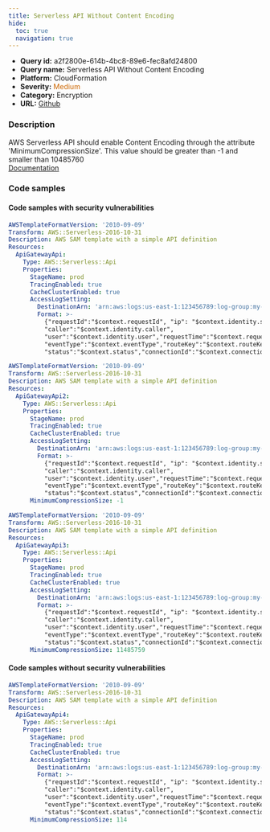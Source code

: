 ```yaml
---
title: Serverless API Without Content Encoding
hide:
  toc: true
  navigation: true
---
```


<style>
  .highlight .hll {
    background-color: #ff171742;
  }
  .md-content {
    max-width: 1100px;
    margin: 0 auto;
  }
</style>

-   **Query id:** a2f2800e-614b-4bc8-89e6-fec8afd24800
-   **Query name:** Serverless API Without Content Encoding
-   **Platform:** CloudFormation
-   **Severity:** <span style="color:#C60">Medium</span>
-   **Category:** Encryption
-   **URL:** [Github](https://github.com/Checkmarx/kics/tree/master/assets/queries/cloudFormation/aws_sam/serverless_api_without_content_encoding)

### Description
AWS Serverless API should enable Content Encoding through the attribute 'MinimumCompressionSize'. This value should be greater than -1 and smaller than 10485760<br>
[Documentation](https://docs.aws.amazon.com/serverless-application-model/latest/developerguide/sam-resource-api.html#sam-api-minimumcompressionsize)

### Code samples
#### Code samples with security vulnerabilities
```yaml title="Postitive test num. 1 - yaml file" hl_lines="7"
AWSTemplateFormatVersion: '2010-09-09'
Transform: AWS::Serverless-2016-10-31
Description: AWS SAM template with a simple API definition
Resources:
  ApiGatewayApi:
    Type: AWS::Serverless::Api
    Properties:
      StageName: prod
      TracingEnabled: true
      CacheClusterEnabled: true
      AccessLogSetting:
        DestinationArn: 'arn:aws:logs:us-east-1:123456789:log-group:my-log-group'
        Format: >-
          {"requestId":"$context.requestId", "ip": "$context.identity.sourceIp",
          "caller":"$context.identity.caller",
          "user":"$context.identity.user","requestTime":"$context.requestTime",
          "eventType":"$context.eventType","routeKey":"$context.routeKey",
          "status":"$context.status","connectionId":"$context.connectionId"}


```
```yaml title="Postitive test num. 2 - yaml file" hl_lines="19"
AWSTemplateFormatVersion: '2010-09-09'
Transform: AWS::Serverless-2016-10-31
Description: AWS SAM template with a simple API definition
Resources:
  ApiGatewayApi2:
    Type: AWS::Serverless::Api
    Properties:
      StageName: prod
      TracingEnabled: true
      CacheClusterEnabled: true
      AccessLogSetting:
        DestinationArn: 'arn:aws:logs:us-east-1:123456789:log-group:my-log-group'
        Format: >-
          {"requestId":"$context.requestId", "ip": "$context.identity.sourceIp",
          "caller":"$context.identity.caller",
          "user":"$context.identity.user","requestTime":"$context.requestTime",
          "eventType":"$context.eventType","routeKey":"$context.routeKey",
          "status":"$context.status","connectionId":"$context.connectionId"}
      MinimumCompressionSize: -1


```
```yaml title="Postitive test num. 3 - yaml file" hl_lines="19"
AWSTemplateFormatVersion: '2010-09-09'
Transform: AWS::Serverless-2016-10-31
Description: AWS SAM template with a simple API definition
Resources:
  ApiGatewayApi3:
    Type: AWS::Serverless::Api
    Properties:
      StageName: prod
      TracingEnabled: true
      CacheClusterEnabled: true
      AccessLogSetting:
        DestinationArn: 'arn:aws:logs:us-east-1:123456789:log-group:my-log-group'
        Format: >-
          {"requestId":"$context.requestId", "ip": "$context.identity.sourceIp",
          "caller":"$context.identity.caller",
          "user":"$context.identity.user","requestTime":"$context.requestTime",
          "eventType":"$context.eventType","routeKey":"$context.routeKey",
          "status":"$context.status","connectionId":"$context.connectionId"}
      MinimumCompressionSize: 11485759


```


#### Code samples without security vulnerabilities
```yaml title="Negative test num. 1 - yaml file"
AWSTemplateFormatVersion: '2010-09-09'
Transform: AWS::Serverless-2016-10-31
Description: AWS SAM template with a simple API definition
Resources:
  ApiGatewayApi4:
    Type: AWS::Serverless::Api
    Properties:
      StageName: prod
      TracingEnabled: true
      CacheClusterEnabled: true
      AccessLogSetting:
        DestinationArn: 'arn:aws:logs:us-east-1:123456789:log-group:my-log-group'
        Format: >-
          {"requestId":"$context.requestId", "ip": "$context.identity.sourceIp",
          "caller":"$context.identity.caller",
          "user":"$context.identity.user","requestTime":"$context.requestTime",
          "eventType":"$context.eventType","routeKey":"$context.routeKey",
          "status":"$context.status","connectionId":"$context.connectionId"}
      MinimumCompressionSize: 114


```
